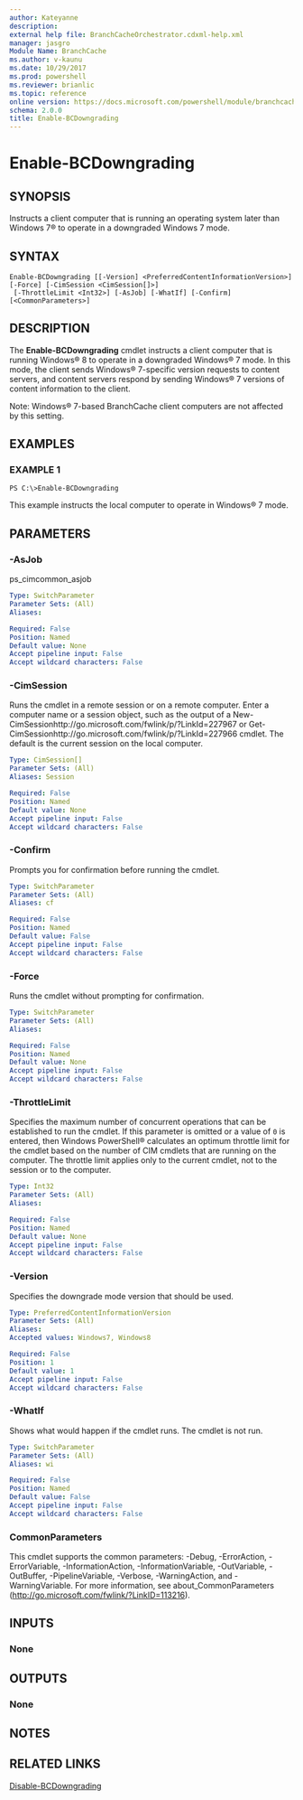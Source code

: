 ```yaml
---
author: Kateyanne
description: 
external help file: BranchCacheOrchestrator.cdxml-help.xml
manager: jasgro
Module Name: BranchCache
ms.author: v-kaunu
ms.date: 10/29/2017
ms.prod: powershell
ms.reviewer: brianlic
ms.topic: reference
online version: https://docs.microsoft.com/powershell/module/branchcache/enable-bcdowngrading?view=windowsserver2012r2-ps&wt.mc_id=ps-gethelp
schema: 2.0.0
title: Enable-BCDowngrading
---
```


# Enable-BCDowngrading

## SYNOPSIS
Instructs a client computer that is running an operating system later than Windows 7® to operate in a downgraded Windows 7 mode.

## SYNTAX

```
Enable-BCDowngrading [[-Version] <PreferredContentInformationVersion>] [-Force] [-CimSession <CimSession[]>]
 [-ThrottleLimit <Int32>] [-AsJob] [-WhatIf] [-Confirm] [<CommonParameters>]
```

## DESCRIPTION
The **Enable-BCDowngrading** cmdlet instructs a client computer that is running Windows® 8 to operate in a downgraded Windows® 7 mode.
In this mode, the client sends Windows® 7-specific version requests to content servers, and content servers respond by sending Windows® 7 versions of content information to the client.

Note: Windows® 7-based BranchCache client computers are not affected by this setting.

## EXAMPLES

### EXAMPLE 1
```
PS C:\>Enable-BCDowngrading
```

This example instructs the local computer to operate in Windows® 7 mode.

## PARAMETERS

### -AsJob
ps_cimcommon_asjob

```yaml
Type: SwitchParameter
Parameter Sets: (All)
Aliases: 

Required: False
Position: Named
Default value: None
Accept pipeline input: False
Accept wildcard characters: False
```

### -CimSession
Runs the cmdlet in a remote session or on a remote computer.
Enter a computer name or a session object, such as the output of a New-CimSessionhttp://go.microsoft.com/fwlink/p/?LinkId=227967 or Get-CimSessionhttp://go.microsoft.com/fwlink/p/?LinkId=227966 cmdlet.
The default is the current session on the local computer.

```yaml
Type: CimSession[]
Parameter Sets: (All)
Aliases: Session

Required: False
Position: Named
Default value: None
Accept pipeline input: False
Accept wildcard characters: False
```

### -Confirm
Prompts you for confirmation before running the cmdlet.

```yaml
Type: SwitchParameter
Parameter Sets: (All)
Aliases: cf

Required: False
Position: Named
Default value: False
Accept pipeline input: False
Accept wildcard characters: False
```

### -Force
Runs the cmdlet without prompting for confirmation.

```yaml
Type: SwitchParameter
Parameter Sets: (All)
Aliases: 

Required: False
Position: Named
Default value: None
Accept pipeline input: False
Accept wildcard characters: False
```

### -ThrottleLimit
Specifies the maximum number of concurrent operations that can be established to run the cmdlet.
If this parameter is omitted or a value of `0` is entered, then Windows PowerShell® calculates an optimum throttle limit for the cmdlet based on the number of CIM cmdlets that are running on the computer.
The throttle limit applies only to the current cmdlet, not to the session or to the computer.

```yaml
Type: Int32
Parameter Sets: (All)
Aliases: 

Required: False
Position: Named
Default value: None
Accept pipeline input: False
Accept wildcard characters: False
```

### -Version
Specifies the downgrade mode version that should be used.

```yaml
Type: PreferredContentInformationVersion
Parameter Sets: (All)
Aliases: 
Accepted values: Windows7, Windows8

Required: False
Position: 1
Default value: 1
Accept pipeline input: False
Accept wildcard characters: False
```

### -WhatIf
Shows what would happen if the cmdlet runs.
The cmdlet is not run.

```yaml
Type: SwitchParameter
Parameter Sets: (All)
Aliases: wi

Required: False
Position: Named
Default value: False
Accept pipeline input: False
Accept wildcard characters: False
```

### CommonParameters
This cmdlet supports the common parameters: -Debug, -ErrorAction, -ErrorVariable, -InformationAction, -InformationVariable, -OutVariable, -OutBuffer, -PipelineVariable, -Verbose, -WarningAction, and -WarningVariable. For more information, see about_CommonParameters (http://go.microsoft.com/fwlink/?LinkID=113216).

## INPUTS

### None

## OUTPUTS

### None

## NOTES

## RELATED LINKS

[Disable-BCDowngrading](./Disable-BCDowngrading.md)

